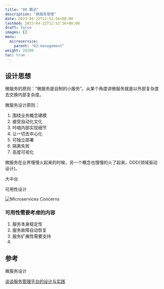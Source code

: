 ```yaml
---
title: "00 概述"
description: "微服务管理"
date: 2023-04-22T12:52:56+08:00
lastmod: 2023-04-22T12:52:56+08:00
draft: false
images: []
menu:
  microservice:
    parent: "02.management"
weight: 20200
toc: true
---
```


## 设计思想

微服务的原则：“微服务是自制的小服务”。从某个角度讲微服务就是以外部复杂度去交换内部复杂度。

微服务设计原则：
1. 围绕业务概念建模
2. 接受自动化文化
3. 吟唱内部实现细节
4. 让一切去中心化
5. 可独立部署
6. 隔离失败
7. 高度可视化

微服务在业界慢慢火起来的时候，另一个概念也慢慢的火了起来。DDD(领域驱动设计)。

大中台



可用性设计

![Microservices Concerns](https://upload-images.jianshu.io/upload_images/2454595-d2eb720e66095731.png?imageMogr2/auto-orient/strip%7CimageView2/2/w/7360)

[](https://jimmysong.io/kubernetes-handbook/cloud-native/from-kubernetes-to-cloud-native.html)


### 可用性需要考虑的内容
1. 服务本身稳定性
2. 服务故障自动恢复
3. 服务扩展性需要支持
4. 

## 参考
微服务设计

[谈谈服务管理平台的设计与实践](https://www.jianshu.com/p/247b24cb5365)
